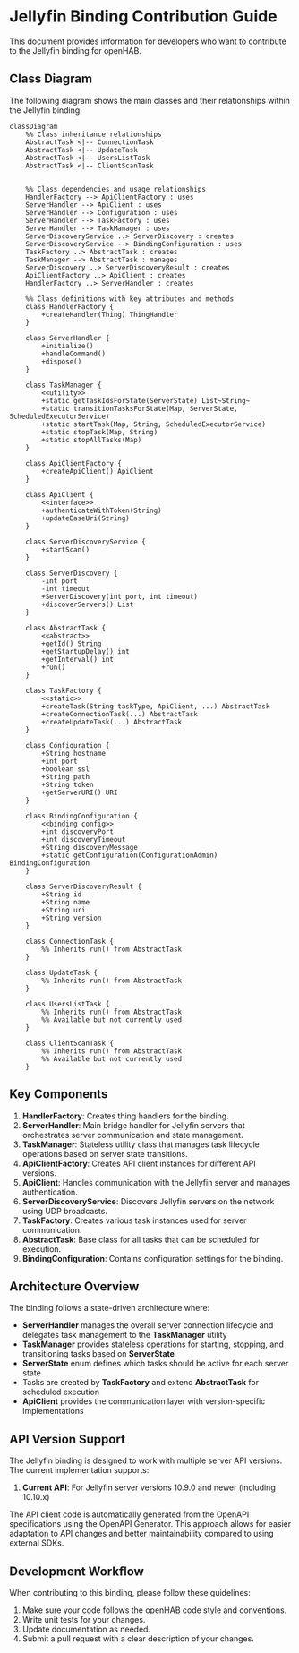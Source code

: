 # Jellyfin Binding Contribution Guide

This document provides information for developers who want to contribute to the Jellyfin binding for openHAB.

## Class Diagram

The following diagram shows the main classes and their relationships within the Jellyfin binding:

```mermaid
classDiagram
    %% Class inheritance relationships
    AbstractTask <|-- ConnectionTask
    AbstractTask <|-- UpdateTask
    AbstractTask <|-- UsersListTask
    AbstractTask <|-- ClientScanTask

    
    %% Class dependencies and usage relationships
    HandlerFactory --> ApiClientFactory : uses
    ServerHandler --> ApiClient : uses
    ServerHandler --> Configuration : uses
    ServerHandler --> TaskFactory : uses
    ServerHandler --> TaskManager : uses
    ServerDiscoveryService ..> ServerDiscovery : creates
    ServerDiscoveryService --> BindingConfiguration : uses
    TaskFactory ..> AbstractTask : creates
    TaskManager --> AbstractTask : manages
    ServerDiscovery ..> ServerDiscoveryResult : creates
    ApiClientFactory ..> ApiClient : creates
    HandlerFactory ..> ServerHandler : creates
    
    %% Class definitions with key attributes and methods
    class HandlerFactory {
        +createHandler(Thing) ThingHandler
    }
    
    class ServerHandler {
        +initialize()
        +handleCommand()
        +dispose()
    }
    
    class TaskManager {
        <<utility>>
        +static getTaskIdsForState(ServerState) List~String~
        +static transitionTasksForState(Map, ServerState, ScheduledExecutorService)
        +static startTask(Map, String, ScheduledExecutorService)
        +static stopTask(Map, String)
        +static stopAllTasks(Map)
    }
    
    class ApiClientFactory {
        +createApiClient() ApiClient
    }
    
    class ApiClient {
        <<interface>>
        +authenticateWithToken(String)
        +updateBaseUri(String)
    }
    
    class ServerDiscoveryService {
        +startScan()
    }
    
    class ServerDiscovery {
        -int port
        -int timeout
        +ServerDiscovery(int port, int timeout)
        +discoverServers() List
    }
    
    class AbstractTask {
        <<abstract>>
        +getId() String
        +getStartupDelay() int
        +getInterval() int
        +run()
    }
    
    class TaskFactory {
        <<static>>
        +createTask(String taskType, ApiClient, ...) AbstractTask
        +createConnectionTask(...) AbstractTask
        +createUpdateTask(...) AbstractTask
    }
    
    class Configuration {
        +String hostname
        +int port
        +boolean ssl
        +String path
        +String token
        +getServerURI() URI
    }
    
    class BindingConfiguration {
        <<binding config>>
        +int discoveryPort
        +int discoveryTimeout
        +String discoveryMessage
        +static getConfiguration(ConfigurationAdmin) BindingConfiguration
    }
    
    class ServerDiscoveryResult {
        +String id
        +String name
        +String uri
        +String version
    }
    
    class ConnectionTask {
        %% Inherits run() from AbstractTask
    }
    
    class UpdateTask {
        %% Inherits run() from AbstractTask
    }
    
    class UsersListTask {
        %% Inherits run() from AbstractTask
        %% Available but not currently used
    }
    
    class ClientScanTask {
        %% Inherits run() from AbstractTask
        %% Available but not currently used
    }
```

## Key Components

1. **HandlerFactory**: Creates thing handlers for the binding.
2. **ServerHandler**: Main bridge handler for Jellyfin servers that orchestrates server communication and state management.
3. **TaskManager**: Stateless utility class that manages task lifecycle operations based on server state transitions.
4. **ApiClientFactory**: Creates API client instances for different API versions.
5. **ApiClient**: Handles communication with the Jellyfin server and manages authentication.
6. **ServerDiscoveryService**: Discovers Jellyfin servers on the network using UDP broadcasts.
7. **TaskFactory**: Creates various task instances used for server communication.
8. **AbstractTask**: Base class for all tasks that can be scheduled for execution.
9. **BindingConfiguration**: Contains configuration settings for the binding.

## Architecture Overview

The binding follows a state-driven architecture where:

- **ServerHandler** manages the overall server connection lifecycle and delegates task management to the **TaskManager** utility
- **TaskManager** provides stateless operations for starting, stopping, and transitioning tasks based on **ServerState**
- **ServerState** enum defines which tasks should be active for each server state
- Tasks are created by **TaskFactory** and extend **AbstractTask** for scheduled execution
- **ApiClient** provides the communication layer with version-specific implementations

## API Version Support

The Jellyfin binding is designed to work with multiple server API versions.
The current implementation supports:

1. **Current API**: For Jellyfin server versions 10.9.0 and newer (including 10.10.x)

The API client code is automatically generated from the OpenAPI specifications using the OpenAPI Generator.
This approach allows for easier adaptation to API changes and better maintainability compared to using external SDKs.

## Development Workflow

When contributing to this binding, please follow these guidelines:

1. Make sure your code follows the openHAB code style and conventions.
2. Write unit tests for your changes.
3. Update documentation as needed.
4. Submit a pull request with a clear description of your changes.

